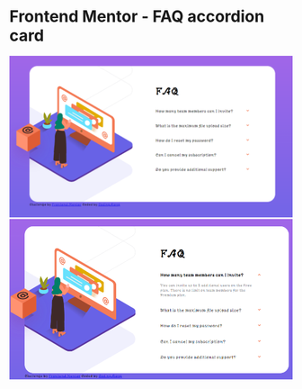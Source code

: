 # Frontend Mentor - FAQ accordion card

<img src="./images/dev1.png" alt="" />
<br>
<img src="./images/dev2.png" alt="" />